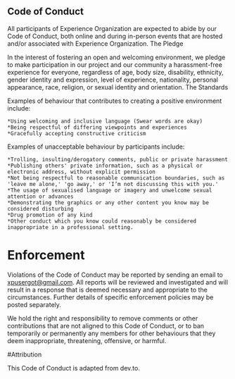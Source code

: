 ## Code of Conduct

All participants of Experience Organization are expected to abide by our Code of Conduct, both online and during in-person events that are hosted and/or associated with Experience Organization.
The Pledge

In the interest of fostering an open and welcoming environment, we pledge to make participation in our project and our community a harassment-free experience for everyone, regardless of age, body size, disability, ethnicity, gender identity and expression, level of experience, nationality, personal appearance, race, religion, or sexual identity and orientation.
The Standards

Examples of behaviour that contributes to creating a positive environment include:

    *Using welcoming and inclusive language (Swear words are okay)
    *Being respectful of differing viewpoints and experiences
    *Gracefully accepting constructive criticism

Examples of unacceptable behaviour by participants include:

    *Trolling, insulting/derogatory comments, public or private harassment
    *Publishing others' private information, such as a physical or electronic address, without explicit permission
    *Not being respectful to reasonable communication boundaries, such as 'leave me alone,' 'go away,' or 'I’m not discussing this with you.'
    *The usage of sexualised language or imagery and unwelcome sexual attention or advances
    *Demonstrating the graphics or any other content you know may be considered disturbing
    *Drug promotion of any kind
    *Other conduct which you know could reasonably be considered inappropriate in a professional setting.

# Enforcement

Violations of the Code of Conduct may be reported by sending an email to xpusergot@gmail.com. All reports will be reviewed and investigated and will result in a response that is deemed necessary and appropriate to the circumstances. Further details of specific enforcement policies may be posted separately.

We hold the right and responsibility to remove comments or other contributions that are not aligned to this Code of Conduct, or to ban temporarily or permanently any members for other behaviours that they deem inappropriate, threatening, offensive, or harmful.

#Attribution

This Code of Conduct is adapted from dev.to.
